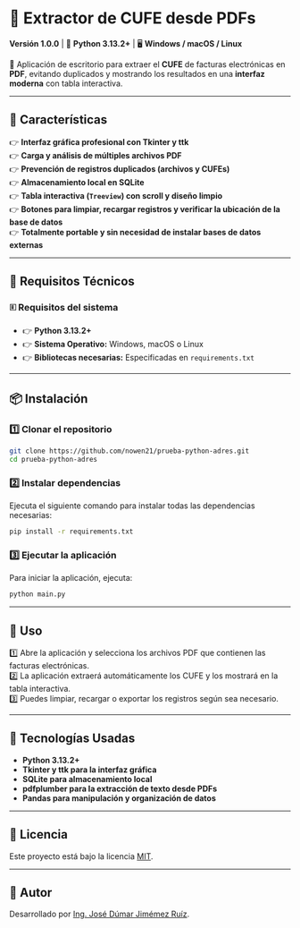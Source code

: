 # 📄 Extractor de CUFE desde PDFs  

**Versión 1.0.0** | 🫠 **Python 3.13.2+** | 🖥️ **Windows / macOS / Linux**  

🚀 Aplicación de escritorio para extraer el **CUFE** de facturas electrónicas en **PDF**, evitando duplicados y mostrando los resultados en una **interfaz moderna** con tabla interactiva.  

---

## 📌 Características  
👉 **Interfaz gráfica profesional con Tkinter y ttk**  
👉 **Carga y análisis de múltiples archivos PDF**  
👉 **Prevención de registros duplicados (archivos y CUFEs)**  
👉 **Almacenamiento local en SQLite**  
👉 **Tabla interactiva (`Treeview`) con scroll y diseño limpio**  
👉 **Botones para limpiar, recargar registros y verificar la ubicación de la base de datos**  
👉 **Totalmente portable y sin necesidad de instalar bases de datos externas**  

---

## 🔧 Requisitos Técnicos  

### 🗉️ **Requisitos del sistema**  
- 👉 **Python 3.13.2+**  
- 👉 **Sistema Operativo:** Windows, macOS o Linux  
- 👉 **Bibliotecas necesarias:** Especificadas en `requirements.txt`  

---

## 📦 Instalación  

### **1️⃣ Clonar el repositorio**
```bash
git clone https://github.com/nowen21/prueba-python-adres.git
cd prueba-python-adres

```

### **2️⃣ Instalar dependencias**
Ejecuta el siguiente comando para instalar todas las dependencias necesarias:

```bash
pip install -r requirements.txt
```

### **3️⃣ Ejecutar la aplicación**
Para iniciar la aplicación, ejecuta:

```bash
python main.py
```

---

## 🎯 Uso  

1️⃣ Abre la aplicación y selecciona los archivos PDF que contienen las facturas electrónicas.  
2️⃣ La aplicación extraerá automáticamente los CUFE y los mostrará en la tabla interactiva.  
3️⃣ Puedes limpiar, recargar o exportar los registros según sea necesario.  

---

## 🏢 Tecnologías Usadas  
- **Python 3.13.2+**  
- **Tkinter y ttk para la interfaz gráfica**  
- **SQLite para almacenamiento local**  
- **pdfplumber para la extracción de texto desde PDFs**  
- **Pandas para manipulación y organización de datos**  

---

## 📑 Licencia  
Este proyecto está bajo la licencia [MIT](LICENSE).  

---

## 👤 Autor  
Desarrollado por [Ing. José Dúmar Jimémez Ruíz](https://github.com/nowen21).  

